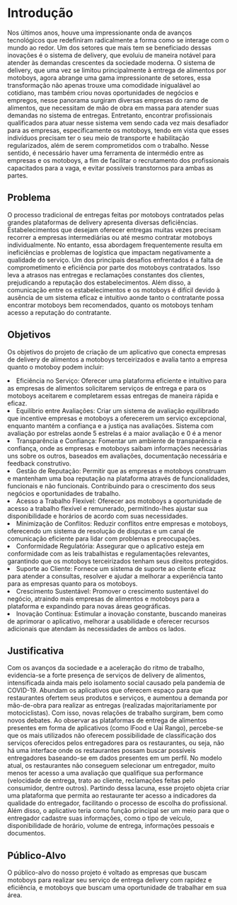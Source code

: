 # Introdução

Nos últimos anos, houve uma impressionante onda de avanços tecnológicos que redefiniram radicalmente a forma como se interage com o mundo ao redor. Um dos setores que mais tem se beneficiado dessas inovações é o sistema de delivery, que evoluiu de maneira notável para atender às demandas crescentes da sociedade moderna.
O sistema de delivery, que uma vez se limitou principalmente à entrega de alimentos por motoboys, agora abrange uma gama impressionante de setores, essa transformação não apenas trouxe uma comodidade inigualável ao cotidiano, mas também criou novas oportunidades de negócios e empregos, nesse panorama surgiram diversas empresas do ramo de alimentos, que necessitam de mão de obra em massa para atender suas demandas no sistema de entregas.
Entretanto, encontrar profissionais qualificados para atuar nesse sistema vem sendo cada vez mais desafiador para as empresas, especificamente os motoboys, tendo em vista que esses indivíduos precisam ter o seu meio de transporte e habilitação regularizados, além de serem comprometidos com o trabalho. Nesse sentido, é necessário haver uma ferramenta de intermédio entre as empresas e os motoboys, a fim de facilitar o recrutamento dos profissionais capacitados para a vaga, e evitar possíveis transtornos para ambas as partes.

## Problema

O processo tradicional de entregas feitas por motoboys contratados pelas grandes plataformas de delivery apresenta diversas deficiências. Estabelecimentos que desejam oferecer entregas muitas vezes precisam recorrer a empresas intermediárias ou até mesmo contratar motoboys individualmente. No entanto, essa abordagem frequentemente resulta em ineficiências e problemas de logística que impactam negativamente a qualidade do serviço.
Um dos principais desafios enfrentados é a falta de comprometimento e eficiência por parte dos motoboys contratados. Isso leva a atrasos nas entregas e reclamações constantes dos clientes, prejudicando a reputação dos estabelecimentos. Além disso, a comunicação entre os estabelecimentos e os motoboys é difícil devido à ausência de um sistema eficaz e intuitivo aonde tanto o contratante possa encontrar motoboys bem recomendados, quanto os motoboys tenham acesso a reputação do contratante.

## Objetivos

 Os objetivos do projeto de criação de um aplicativo que conecta empresas de delivery de alimentos a motoboys terceirizados e avalia tanto a empresa quanto o motoboy podem incluir:

<li>Eficiência no Serviço:
Oferecer uma plataforma eficiente e intuitivo para as empresas de alimentos solicitarem serviços de entrega e para os motoboys aceitarem e completarem essas entregas de maneira rápida e eficaz.</li>

<li>Equilíbrio entre Avaliações:
Criar um sistema de avaliação equilibrado que incentive empresas e motoboys a oferecerem um serviço excepcional, enquanto mantém a confiança e a justiça nas avaliações. Sistema com avaliação por estrelas aonde 5 estrelas é a maior avaliação e 0 é a menor </li>

<li>Transparência e Confiança:
Fomentar um ambiente de transparência e confiança, onde as empresas e motoboys saibam informações necessárias uns sobre os outros, baseados em avaliações, documentação necessária e feedback construtivo.</li>

<li>Gestão de Reputação:
Permitir que as empresas e motoboys construam e mantenham uma boa reputação na plataforma através de funcionalidades, funcionais e não funcionais.  Contribuindo para o crescimento dos seus negócios e oportunidades de trabalho.</li>

<li> Acesso a Trabalho Flexível:
Oferecer aos motoboys a oportunidade de acesso a trabalho flexível e remunerado, permitindo-lhes ajustar sua disponibilidade e horários de acordo com suas necessidades.</li>

<li> Minimização de Conflitos:
Reduzir conflitos entre empresas e motoboys, oferecendo um sistema de resolução de disputas e um canal de comunicação eficiente para lidar com problemas e preocupações.</li>

<li> Conformidade Regulatória:
Assegurar que o aplicativo esteja em conformidade com as leis trabalhistas e regulamentações relevantes, garantindo que os motoboys terceirizados tenham seus direitos protegidos.</li>

<li> Suporte ao Cliente:
Fornece um sistema de suporte ao cliente eficaz para atender a consultas, resolver   e ajudar a melhorar a experiência tanto para as empresas quanto para os motoboys.</li>

<li> Crescimento Sustentável:
Promover o crescimento sustentável do negócio, atraindo mais empresas de alimentos e motoboys para a plataforma e expandindo para novas áreas geográficas.</li>

<li> Inovação Contínua:
Estimular a inovação constante, buscando maneiras de aprimorar o aplicativo, melhorar a usabilidade e oferecer recursos adicionais que atendam às necessidades de ambos os lados.</li>


## Justificativa

Com os avanços da sociedade e a aceleração do ritmo de trabalho, evidencia-se a forte presença de serviços de delivery de alimentos, intensificada ainda mais pelo isolamento social causado pela pandemia de COVID-19. Abundam os aplicativos que oferecem espaço para que restaurantes ofertem seus produtos e serviços, e aumentou a demanda por mão-de-obra para realizar as entregas (realizadas majoritariamente por motociclistas). Com isso, novas relações de trabalho surgiram, bem como novos debates.
Ao observar as plataformas de entrega de alimentos presentes em forma de aplicativos (como IFood e Uai Rango), percebe-se que os mais utilizados não oferecem possibilidade de classificação dos serviços oferecidos pelos entregadores para os restaurantes, ou seja, não há uma interface onde os restaurantes possam buscar possíveis entregadores baseando-se em dados presentes em um perfil. No modelo atual, os restaurantes não conseguem selecionar um entregador, muito menos ter acesso a uma avaliação que qualifique sua performance (velocidade de entrega, trato ao cliente, reclamações feitas pelo consumidor, dentre outros).
Partindo dessa lacuna, esse projeto objeta criar uma plataforma que permita ao restaurante ter acesso a indicadores da qualidade do entregador, facilitando o processo de escolha do profissional. Além disso, o aplicativo teria como função principal ser um meio para que o entregador cadastre suas informações, como o tipo de veículo, disponibilidade de horário, volume de entrega, informações pessoais e documentos.

## Público-Alvo

O público-alvo do nosso projeto é voltado as empresas que buscam motoboys para realizar seu serviço de entrega delivery com rapidez e eficiência, e motoboys que buscam uma oportunidade de trabalhar em sua área.
